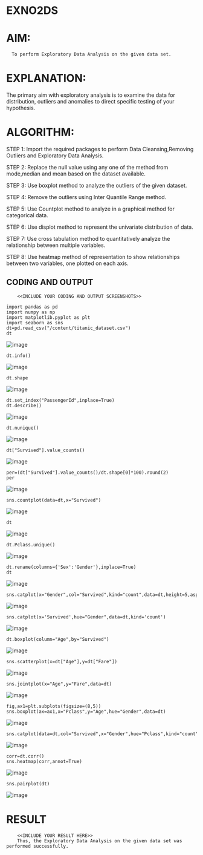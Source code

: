 # EXNO2DS
# AIM:
      To perform Exploratory Data Analysis on the given data set.
      
# EXPLANATION:
  The primary aim with exploratory analysis is to examine the data for distribution, outliers and anomalies to direct specific testing of your hypothesis.
  
# ALGORITHM:
STEP 1: Import the required packages to perform Data Cleansing,Removing Outliers and Exploratory Data Analysis.

STEP 2: Replace the null value using any one of the method from mode,median and mean based on the dataset available.

STEP 3: Use boxplot method to analyze the outliers of the given dataset.

STEP 4: Remove the outliers using Inter Quantile Range method.

STEP 5: Use Countplot method to analyze in a graphical method for categorical data.

STEP 6: Use displot method to represent the univariate distribution of data.

STEP 7: Use cross tabulation method to quantitatively analyze the relationship between multiple variables.

STEP 8: Use heatmap method of representation to show relationships between two variables, one plotted on each axis.

## CODING AND OUTPUT
        <<INCLUDE YOUR CODING AND OUTPUT SCREENSHOTS>>
```
import pandas as pd
import numpy as np
import matplotlib.pyplot as plt
import seaborn as sns
dt=pd.read_csv("/content/titanic_dataset.csv")
dt
```
![image](https://github.com/user-attachments/assets/67192cb4-d87a-4e58-a6e6-d9546cfab66a)
```
dt.info()
```
![image](https://github.com/user-attachments/assets/fa89e61e-1fe0-4bce-bb03-5a6a650102c0)
```
dt.shape
```
![image](https://github.com/user-attachments/assets/a44a57ea-1915-4030-866b-2ceb1fd214f5)
```
dt.set_index("PassengerId",inplace=True)
dt.describe()
```
![image](https://github.com/user-attachments/assets/ab070be7-3d37-4c54-a9ad-4e6e858fadf3)
```
dt.nunique()
```
![image](https://github.com/user-attachments/assets/eb179d3c-fae9-435d-89a4-b8d6ba60a00f)
```
dt["Survived"].value_counts()
```
![image](https://github.com/user-attachments/assets/59feccd9-697f-48fe-bee0-104b2f23c771)
```
per=(dt["Survived"].value_counts()/dt.shape[0]*100).round(2)
per
```
![image](https://github.com/user-attachments/assets/c41cfa88-c080-4952-9b2b-9bbcac73315c)
```
sns.countplot(data=dt,x="Survived")
```
![image](https://github.com/user-attachments/assets/f82ed1f7-bb05-46ee-8cbd-02dacdc23cf5)
```
dt
```
![image](https://github.com/user-attachments/assets/512180bf-2146-41b4-ac9e-a9221718693e)
```
dt.Pclass.unique()
```
![image](https://github.com/user-attachments/assets/527e0eeb-1846-464b-bda8-39c0c7a4c8e3)
```
dt.rename(columns={'Sex':'Gender'},inplace=True)
dt
```
![image](https://github.com/user-attachments/assets/23335e18-621a-444d-8e35-d645f1a0aede)
```
sns.catplot(x="Gender",col="Survived",kind="count",data=dt,height=5,aspect=.7)
```
![image](https://github.com/user-attachments/assets/0cc0ff83-67a2-4b81-895d-8855aae1f38e)
```
sns.catplot(x='Survived',hue="Gender",data=dt,kind='count')
```
![image](https://github.com/user-attachments/assets/215e067f-5359-4135-9eee-b2789d13a4f2)
```
dt.boxplot(column="Age",by="Survived")
```
![image](https://github.com/user-attachments/assets/c087907c-61ea-4fe1-871d-78d2a7386e0c)
```
sns.scatterplot(x=dt["Age"],y=dt["Fare"])
```
![image](https://github.com/user-attachments/assets/4bbf7617-2f24-4742-b4cb-adf8fe18aa4f)
```
sns.jointplot(x="Age",y="Fare",data=dt)
```
![image](https://github.com/user-attachments/assets/231299d0-54ee-4c63-ac3c-4212b6f70501)
```
fig,ax1=plt.subplots(figsize=(8,5))
sns.boxplot(ax=ax1,x="Pclass",y="Age",hue="Gender",data=dt)
```
![image](https://github.com/user-attachments/assets/ea347369-84d3-4299-9f61-dd0f986fa3c1)
```
sns.catplot(data=dt,col="Survived",x="Gender",hue="Pclass",kind="count")
```
![image](https://github.com/user-attachments/assets/9c66a5a1-d63a-4d9e-aafe-142cec0ded97)
```
corr=dt.corr()
sns.heatmap(corr,annot=True)
```
![image](https://github.com/user-attachments/assets/fb6cd1c6-356a-42ce-9d48-a0a6fb094b49)
```
sns.pairplot(dt)
```
![image](https://github.com/user-attachments/assets/58a91c33-8743-43a3-8bdc-0357c484df7a)




















# RESULT
        <<INCLUDE YOUR RESULT HERE>>
        Thus, the Exploratory Data Analysis on the given data set was performed successfully.
